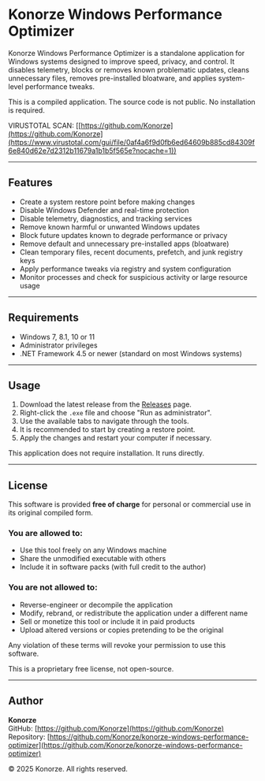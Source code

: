 # Konorze Windows Performance Optimizer

Konorze Windows Performance Optimizer is a standalone application for Windows systems designed to improve speed, privacy, and control. It disables telemetry, blocks or removes known problematic updates, cleans unnecessary files, removes pre-installed bloatware, and applies system-level performance tweaks.

This is a compiled application. The source code is not public. No installation is required.

VIRUSTOTAL SCAN: [[https://github.com/Konorze](https://github.com/Konorze](https://www.virustotal.com/gui/file/0af4a6f9d0fb6ed64609b885cd84309f6e840d62e7d2312b11679a1b1b5f565e?nocache=1))  

---

## Features

- Create a system restore point before making changes
- Disable Windows Defender and real-time protection
- Disable telemetry, diagnostics, and tracking services
- Remove known harmful or unwanted Windows updates
- Block future updates known to degrade performance or privacy
- Remove default and unnecessary pre-installed apps (bloatware)
- Clean temporary files, recent documents, prefetch, and junk registry keys
- Apply performance tweaks via registry and system configuration
- Monitor processes and check for suspicious activity or large resource usage

---

## Requirements

- Windows 7, 8.1, 10 or 11
- Administrator privileges
- .NET Framework 4.5 or newer (standard on most Windows systems)

---

## Usage

1. Download the latest release from the [Releases](https://github.com/Konorze/konorze-windows-performance-optimizer/releases) page.
2. Right-click the `.exe` file and choose "Run as administrator".
3. Use the available tabs to navigate through the tools.
4. It is recommended to start by creating a restore point.
5. Apply the changes and restart your computer if necessary.

This application does not require installation. It runs directly.

---

## License

This software is provided **free of charge** for personal or commercial use in its original compiled form.

### You are **allowed** to:
- Use this tool freely on any Windows machine
- Share the unmodified executable with others
- Include it in software packs (with full credit to the author)

### You are **not allowed** to:
- Reverse-engineer or decompile the application
- Modify, rebrand, or redistribute the application under a different name
- Sell or monetize this tool or include it in paid products
- Upload altered versions or copies pretending to be the original

Any violation of these terms will revoke your permission to use this software.

This is a proprietary free license, not open-source.

---

## Author

**Konorze**  
GitHub: [https://github.com/Konorze](https://github.com/Konorze)  
Repository: [https://github.com/Konorze/konorze-windows-performance-optimizer](https://github.com/Konorze/konorze-windows-performance-optimizer)

© 2025 Konorze. All rights reserved.
